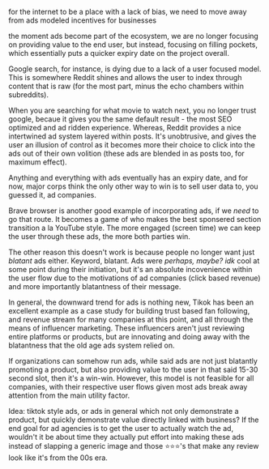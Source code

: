 for the internet to be a place with a lack of bias, we need to move away from ads modeled incentives for businesses

the moment ads become part of the ecosystem, we are no longer focusing on providing value to the end user, but instead, focusing on filling pockets, which essentially puts a quicker expiry date on the project overall. 

Google search, for instance, is dying due to a lack of a user focused model. This is somewhere Reddit shines and allows the user to index through content that is raw (for the most part, minus the echo chambers within subreddits).

When you are searching for what movie to watch next, you no longer trust google, becaue it gives you the same default result - the most SEO optimized and ad ridden experience. Whereas, Reddit provides a nice intertwined ad system layered within posts. It's unobtrusive, and gives the user an illusion of control as it becomes more their choice to click into the ads out of their own volition (these ads are blended in as posts too, for maximum effect).

Anything and everything with ads eventually has an expiry date, and for now, major corps think the only other way to win is to sell user data to, you guessed it, ad companies.

Brave browser is another good example of incorporating ads, if we _need_ to go that route. It becomes a game of who makes the best sponsered section transition a la YouTube style. The more engaged (screen time) we can keep the user through these ads, the more both parties win. 

The other reason this doesn't work is because people no longer want just *blatant* ads either. Keyword, blatant. Ads were _perhaps, maybe? idk_ cool at some point during their initiation, but it's an absolute incovenience within the user flow due to the motivations of ad companies (click based revenue) and more importantly blatantness of their message. 

In general, the downward trend for ads is nothing new, Tikok has been an excellent example as a case study for building trust based fan following, and revenue stream for many companies at this point, and all through the means of influencer marketing. These influencers aren't just reviewing entire platforms or products, but are innovating and doing away with the blatantness that the old age ads system relied on. 

If organizations can somehow run ads, while said ads are not just blatantly promoting a product, but also providing value to the user in that said 15-30 second slot, then it's a win-win. However, this model is not feasible for all companies, with their respective user flows given most ads break away attention from the main utility factor. 

Idea: tiktok style ads, or ads in general which not only demonstrate a product, but quickly demonstrate value directly linked with business? If the end goal for ad agencies is to get the user to actually watch the ad, wouldn't it be about time they actually put effort into making these ads instead of slapping a generic image and those :star::star::star:'s that make any review look like it's from the 00s era. 





